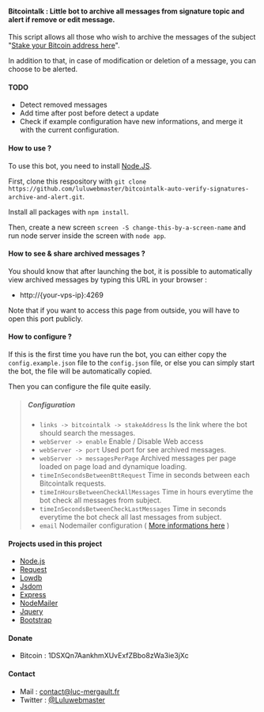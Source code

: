 #### Bitcointalk : Little bot to archive all messages from signature topic and alert if remove or edit message.

This script allows all those who wish to archive the messages of the subject "[Stake your Bitcoin address here](https://bitcointalk.org/index.php?topic=996318.10460)".

In addition to that, in case of modification or deletion of a message, you can choose to be alerted.

#### TODO

- Detect removed messages
- Add time after post before detect a update
- Check if example configuration have new informations, and merge it with the current configuration.

#### How to use ?

To use this bot, you need to install [Node.JS](https://nodejs.org/).

First, clone this respository with `git clone https://github.com/luluwebmaster/bitcointalk-auto-verify-signatures-archive-and-alert.git`.

Install all packages with `npm install`.

Then, create a new screen `screen -S change-this-by-a-screen-name` and run node server inside the screen with `node app`.

#### How to see & share archived messages ?

You should know that after launching the bot, it is possible to automatically view archived messages by typing this URL in your browser :
- http://{your-vps-ip}:4269

Note that if you want to access this page from outside, you will have to open this port publicly.

#### How to configure ?

If this is the first time you have run the bot, you can either copy the `config.example.json` file to the `config.json` file, or else you can simply start the bot, the file will be automatically copied.

Then you can configure the file quite easily.

> ##### Configuration
>
> - `links -> bitcointalk -> stakeAddress` Is the link where the bot should search the messages.
> - `webServer -> enable` Enable / Disable Web access
> - `webServer -> port` Used port for see archived messages.
> - `webServer -> messagesPerPage` Archived messages per page loaded on page load and dynamique loading.
> - `timeInSecondsBetweenBttRequest` Time in seconds between each Bitcointalk requests.
> - `timeInHoursBetweenCheckAllMessages` Time in hours everytime the bot check all messages from subject.
> - `timeInSecondsBetweenCheckLastMessages` Time in seconds everytime the bot check all last messages from subject.
> - `email` Nodemailer configuration ( [More informations here](https://nodemailer.com/about/) )

#### Projects used in this project

- [Node.js](https://nodejs.org/)
- [Request](https://github.com/request/request)
- [Lowdb](https://github.com/typicode/lowdb)
- [Jsdom](https://github.com/jsdom/jsdom)
- [Express](https://expressjs.com/)
- [NodeMailer](https://nodemailer.com/)
- [Jquery](https://jquery.com/)
- [Bootstrap](https://getbootstrap.com/)

#### Donate

- Bitcoin : 1DSXQn7AankhmXUvExfZBbo8zWa3ie3jXc

#### Contact

- Mail : contact@luc-mergault.fr
- Twitter : [@Luluwebmaster](https://twitter.com/Luluwebmaster)
